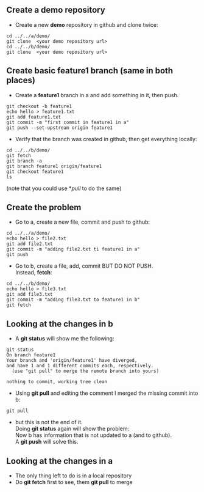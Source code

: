 

## Create a demo repository

- Create a new **demo** repository in github and clone twice:
```
cd ../../a/demo/
git clone  <your demo repository url>
cd ../../b/demo/
git clone  <your demo repository url>
```

## Create basic feature1 branch (same in both places)

- Create a **feature1** branch in a and add something in it, then push.
```
git checkout -b feature1
echo hello > feature1.txt
git add feature1.txt 
git commit -m "first commit in feature1 in a"
git push --set-upstream origin feature1
```
- Verify that the branch was created in github, then get everything locally:
```
cd ../../b/demo/
git fetch
git branch -a
git branch feature1 origin/feature1
git checkout feature1
ls
```
(note that you could use **pull* to do the same)

## Create the problem

- Go to a, create a new file, commit and push to github:
```
cd ../../a/demo/
echo hello > file2.txt
git add file2.txt 
git commit -m "adding file2.txt ti feature1 in a"
git push
```
- Go to b, create a file, add, commit BUT DO NOT PUSH.  
Instead, **fetch**:
```
cd ../../b/demo/
echo hello > file3.txt 
git add file3.txt 
git commit -m "adding file3.txt to feature1 in b"
git fetch
```

## Looking at the changes in b

- A **git status** will show me the following:
```
git status
On branch feature1
Your branch and 'origin/feature1' have diverged,
and have 1 and 1 different commits each, respectively.
  (use "git pull" to merge the remote branch into yours)

nothing to commit, working tree clean
```
- Using **git pull** and editing the comment I merged the missing commit into b:
```
git pull
```
- but this is not the end of it.  
Doing **git status** again will show the problem:  
Now b has information that is not updated to a (and to github).  
A **git push** will solve this.

## Looking at the changes in a

- The only thing left to do is in a local repository
- Do **git fetch** first to see, them **git pull** to merge

